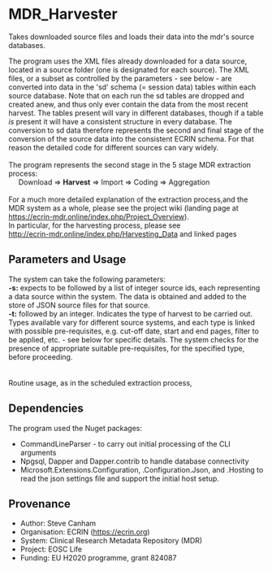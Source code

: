 # MDR_Harvester
Takes downloaded source files and loads their data into the mdr's source databases.

The program uses the XML files already downloaded for a data source, located in a source folder (one is designated for each source). The XML files, or a subset as controlled by the parameters - see below - are converted into data in the 'sd' schema (= session data) tables within each source database. Note that on each run the sd tables are dropped and created anew, and thus only ever contain the data from the most recent harvest. The tables present will vary in different databases, though if a table *is* present it will have a consistent structure in every database. The conversion to sd data therefore represents the second and final stage of the conversion of the source data into the consistent ECRIN schema. For that reason the detailed code for different sources can vary widely. <br/><br/>
The program represents the second stage in the 5 stage MDR extraction process:<br/>
&nbsp;&nbsp;&nbsp;&nbsp;&nbsp;Download => **Harvest** => Import => Coding => Aggregation<br/><br/>
For a much more detailed explanation of the extraction process,and the MDR system as a whole, please see the project wiki (landing page at https://ecrin-mdr.online/index.php/Project_Overview).<br/>
In particular, for the harvesting process, please see<br/>
http://ecrin-mdr.online/index.php/Harvesting_Data and linked pages

## Parameters and Usage
The system can take the following parameters:<br/>
**-s:** expects to be followed by a list of integer source ids, each representing a data source within the system. The data is obtained and added to the store of JSON source files for that source.<br/>
**-t:** followed by an integer. Indicates the type of harvest to be carried out. Types available vary for different source systems, and each type is linked with possible pre-requisites, e.g. cut-off date, start and end pages, filter to be applied, etc. - see below for specific details. The system checks for the presence of appropriate suitable pre-requisites, for the specified type, before proceeding.<br/>
<br/>
<br/>
Routine usage, as in the scheduled extraction process,  <br/>

## Dependencies
The program used the Nuget packages:
* CommandLineParser - to carry out initial processing of the CLI arguments
* Npgsql, Dapper and Dapper.contrib to handle database connectivity
* Microsoft.Extensions.Configuration, .Configuration.Json, and .Hosting to read the json settings file and support the initial host setup.

## Provenance
* Author: Steve Canham
* Organisation: ECRIN (https://ecrin.org)
* System: Clinical Research Metadata Repository (MDR)
* Project: EOSC Life
* Funding: EU H2020 programme, grant 824087

